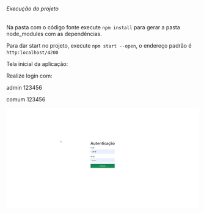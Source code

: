 ###### Execução do projeto

Na pasta com o código fonte execute `npm install` para gerar a pasta node_modules com as dependências.

Para dar start no projeto, execute `npm start --open`, o endereço padrão é `http:localhost/4200`

Tela inicial da aplicação: 

Realize login com:

admin 123456

comum 123456


![img.png](img.png)


